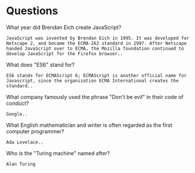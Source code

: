 # Questions

What year did Brendan Eich create JavaScript?

```
JavaScript was invented by Brendan Eich in 1995. It was developed for Netscape 2, and became the ECMA-262 standard in 1997. After Netscape handed JavaScript over to ECMA, the Mozilla foundation continued to develop JavaScript for the Firefox browser..
```

What does "ES6" stand for?

```
ES6 stands for ECMAScript 6; ECMAScript is another official name for Javascript, since the organization ECMA International creates the standard..
```

What company famously used the phrase "Don't be evil" in their code of conduct?

```
Google..
```

What English mathematician and writer is often regarded as the first computer programmer?

```
Ada Lovelace..
```

Who is the "Turing machine" named after?

```
Alan Turing
```

